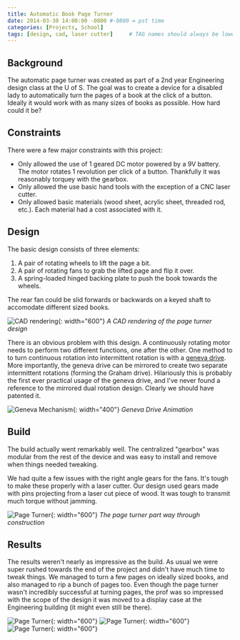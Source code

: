 ```yaml
---
title: Automatic Book Page Turner
date: 2014-03-30 14:00:00 -0800 #-0800 = pst time
categories: [Projects, School]
tags: [design, cad, laser cutter]     # TAG names should always be lowercase
---
```


## Background

The automatic page turner was created as part of a 2nd year Engineering design class at the U of S. The goal was to create a device for a disabled lady to automatically turn the pages of a book at the click of a button. Ideally it would work with as many sizes of books as possible. How hard could it be?

## Constraints

There were a few major constraints with this project:
- Only allowed the use of 1 geared DC motor powered by a 9V battery. The motor rotates 1 revolution per click of a button. Thankfully it was reasonably torquey with the gearbox.
- Only allowed the use basic hand tools with the exception of a CNC laser cutter.
- Only allowed basic materials (wood sheet, acrylic sheet, threaded rod, etc.). Each material had a cost associated with it.

## Design

The basic design consists of three elements:
1. A pair of rotating wheels to lift the page a bit.
1. A pair of rotating fans to grab the lifted page and flip it over.
1. A spring-loaded hinged backing plate to push the book towards the wheels.

The rear fan could be slid forwards or backwards on a keyed shaft to accomodate different sized books.

![CAD rendering](https://live.staticflickr.com/1493/23502546754_6bb89c4d85_b.jpg){: width="600"} 
_A CAD rendering of the page turner design_

There is an obvious problem with this design. A continuously rotating motor needs to perform two different functions, one after the other. One method to to turn continuous rotation into intermittent rotation is with a [geneva drive](https://en.wikipedia.org/wiki/Geneva_drive). More importantly, the geneva drive can be mirrored to create two separate intermittent rotations (forming the Graham drive). Hilariously this is probably the first ever practical usage of the geneva drive, and I've never found a reference to the mirrored dual rotation design. Clearly we should have patented it.

![Geneva Mechanism](https://upload.wikimedia.org/wikipedia/commons/9/9b/Geneva_mechanism_6spoke_animation.gif){: width="400"} 
_Geneva Drive Animation_

## Build

The build actually went remarkably well. The centralized "gearbox" was modular from the rest of the device and was easy to install and remove when things needed tweaking.

We had quite a few issues with the right angle gears for the fans. It's tough to make these properly with a laser cutter. Our design used gears made with pins projecting from a laser cut piece of wood. It was tough to transmit much torque without jamming.

![Page Turner](https://live.staticflickr.com/1687/24104682816_8209bff8ba_b.jpg){: width="600"} 
_The page turner part way through construction_

## Results

The results weren't nearly as impressive as the build. As usual we were super rushed towards the end of the project and didn't have much time to tweak things. We managed to turn a few pages on ideally sized books, and also managed to rip a bunch of pages too. Even though the page turner wasn't incredibly successful at turning pages, the prof was so impressed with the scope of the design it was moved to a display case at the Engineering building (it might even still be there).

![Page Turner](https://live.staticflickr.com/5819/24104679486_72835ec93e_b.jpg){: width="600"} 
![Page Turner](https://live.staticflickr.com/5829/24130772105_3bb7c144b9_b.jpg){: width="600"} 
![Page Turner](https://live.staticflickr.com/5741/24130771885_de1752930b_b.jpg){: width="600"} 